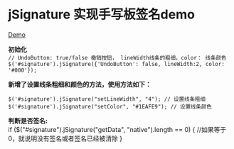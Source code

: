 # jSignature 实现手写板签名demo
[Demo](https://lemonliuchen.github.io/jSignature/)  


**初始化**  
`// UndoButton: true/false 撤销按钮， lineWidth线条的粗细，color： 线条颜色 ` 
 `$('#signature').jSignature({'UndoButton': false, lineWidth:2, color: '#000'}); `  

**新增了设置线条粗细和颜色的方法，使用方法如下：**  

`$('#signature').jSignature("setLineWidth", "4"); // 设置线条粗细  `  
 `$('#signature').jSignature("setColor", "#1EAFE9"); // 设置线条颜色`

**判断是否签名:**  
if ($("#signature").jSignature("getData", "native").length == 0) {
  //如果等于0，就说明没有签名或者签名已经被清除
}
